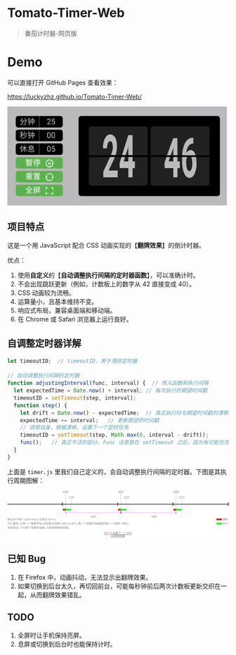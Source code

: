 # Tomato-Timer-Web

> 番茄计时器-网页版

# Demo

可以直接打开 GitHub Pages 查看效果：

<https://luckyzhz.github.io/Tomato-Timer-Web/>

<img src="reference/timer-demo.gif" style="width:500px;">

## 项目特点

这是一个用 JavaScript 配合 CSS 动画实现的【**翻牌效果**】的倒计时器。

优点：

1. 使用**自定义**的【**自动调整执行间隔的定时器函数**】，可以准确计时。
2. 不会出现跳跃更新（例如，计数板上的数字从 42 直接变成 40）。
3. CSS 动画较为流畅。
4. 运算量小，且基本维持不变。
5. 响应式布局，兼容桌面端和移动端。
6. 在 Chrome 或 Safari 浏览器上运行良好。

## 自调整定时器详解

```js
let timeoutID;  // timeoutID，用于清除定时器

// 自动调整执行间隔的定时器
function adjustingInterval(func, interval) {  // 传入函数和执行间隔
  let expectedTime = Date.now() + interval; // 每次执行的期望时间戳
  timeoutID = setTimeout(step, interval);
  function step() {
    let drift = Date.now() - expectedTime;  // 真正执行时与期望时间戳的漂移
    expectedTime += interval;   // 更新期望的时间戳
    // 调用自身，根据漂移，设置下一个定时任务
    timeoutID = setTimeout(step, Math.max(0, interval - drift));
    func();   // 真正干活的部分。func 注意放在 setTimeout 之后，因为有可能包含 clearTimeout 语句！！！
  }
}
```

上面是 `timer.js` 里我们自己定义的，会自动调整执行间隔的定时器。下图是其执行周期图解：

![自调整定时器周期图解](reference/adjustingInterval-图解.svg)

## 已知 Bug

1. 在 Firefox 中，动画抖动，无法显示出翻牌效果。
2. 如果切换到后台太久，再切回前台，可能每秒钟前后两次计数板更新交织在一起，从而翻牌效果错乱。

## TODO

1. 全屏时让手机保持亮屏。
2. 息屏或切换到后台时也能保持计时。